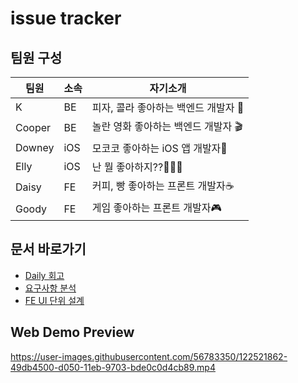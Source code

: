 # issue tracker

## 팀원 구성
|팀원|소속|자기소개|
|------|---|---|
|K|BE|피자, 콜라 좋아하는 백엔드 개발자 🍕|
|Cooper|BE|놀란 영화 좋아하는 백엔드 개발자 🎬|
|Downey|iOS|모코코 좋아하는 iOS 앱 개발자🌱|
|Elly|iOS|난 뭘 좋아하지??🤷🏻‍♀️|
|Daisy|FE|커피, 빵 좋아하는 프론트 개발자☕️|
|Goody|FE|게임 좋아하는 프론트 개발자🎮|

## 문서 바로가기 
- [Daily 회고](https://github.com/pbg0205/issue-tracker/wiki/%ED%9A%8C%EA%B3%A0)
- [요구사항 분석](https://app.tryeraser.com/workspace/N04nRHutThYuRv7NnssJ)
- [FE UI 단위 설계](https://docs.google.com/presentation/d/1zz5-dW0guP8SdWgt6poKG8CQNlrA4zeu9EzzjkNcYkI/edit?usp=sharing)

## Web Demo Preview

https://user-images.githubusercontent.com/56783350/122521862-49db4500-d050-11eb-9703-bde0c0d4cb89.mp4


